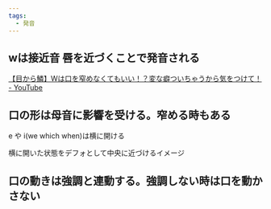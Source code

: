 ```yaml
---
tags:
  - 発音
---
```

## wは接近音 唇を近づくことで発音される 
[【目から鱗】Wは口を窄めなくてもいい！？変な癖ついちゃうから気をつけて！ - YouTube](https://www.youtube.com/watch?v=N3IOw3Emo3Q)


## 口の形は母音に影響を受ける。窄める時もある

e や i(we which when)は横に開ける

横に開いた状態をデフォとして中央に近づけるイメージ

## 口の動きは強調と連動する。強調しない時は口を動かさない

